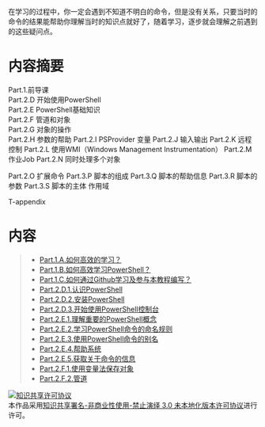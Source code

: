 在学习的过程中，你一定会遇到不知道不明白的命令，但是没有关系，只要当时的命令的结果能帮助你理解当时的知识点就好了，随着学习，逐步就会理解之前遇到的这些疑问点。

# 内容摘要

Part.1.前导课  
Part.2.D 开始使用PowerShell  
Part.2.E PowerShell基础知识  
Part.2.F 管道和对象  
Part.2.G 对象的操作  
Part.2.H 参数的帮助
Part.2.I PSProvider
变量
Part.2.J 输入输出
Part.2.K 远程控制
Part.2.L 使用WMI（Windows Management Instrumentation）
Part.2.M 作业Job
Part.2.N 同时处理多个对象

Part.2.O 扩展命令
Part.3.P 脚本的组成
Part.3.Q 脚本的帮助信息
Part.3.R 脚本的参数
Part.3.S 脚本的主体
作用域


T-appendix

# 内容

> - [Part.1.A.如何高效的学习？](Part.1.A.study.efficiently.ipynb)
> - [Part.1.B.如何高效学习PowerShell？](Part.1.B.how.to.learn.powershell.ipynb)
> - [Part.1.C.如何通过Github学习及参与本教程编写？](Part.1.C.learn.and.contribute.this.tutorial.via.Github.ipynb)
> - [Part.2.D.1.认识PowerShell](Part.2.D.1.what.is.powershell.ipynb)
> - [Part.2.D.2.安装PowerShell](Part.2.D.2.install.powershell.ipynb)
> - [Part.2.D.3.开始使用PowerShell控制台](Part.2.D.3.start.with.powershell.consol.ipynb)
> - [Part.2.E.1.理解重要的PowerShell概念](Part.2.E.1.important.powershell.concepts.ipynb)
> - [Part.2.E.2.学习PowerShell命令的命名规则](Part.2.E.2.command.names.ipynb)
> - [Part.2.E.3.使用PowerShell命令的别名](Part.2.E.3.command.alias.ipynb)
> - [Part.2.E.4.帮助系统](Part.2.E.4.help.system.ipynb)
> - [Part.2.E.5.获取关于命令的信息](Part.2.E.5.help.system.ipynb)
> - [Part.2.F.1.使用变量法保存对象](Part.2.F.1.help.system.ipynb)
> - [Part.2.F.2.管道](Part.2.F.2.pipelines.ipynb)


<a rel="license" href="http://creativecommons.org/licenses/by-nc-nd/3.0/"><img alt="知识共享许可协议" style="border-width:0" src="https://i.creativecommons.org/l/by-nc-nd/3.0/88x31.png" /></a><br />本作品采用<a rel="license" href="http://creativecommons.org/licenses/by-nc-nd/3.0/">知识共享署名-非商业性使用-禁止演绎 3.0 未本地化版本许可协议</a>进行许可。
